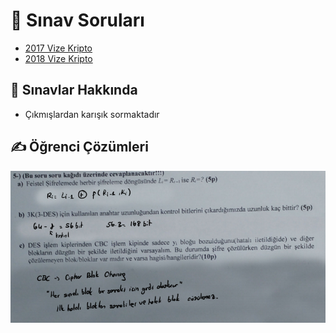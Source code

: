 # 📃 Sınav Soruları

<!--Index-->

- [2017 Vize Kripto](./2017%20Vize%20Kripto.pdf)
- [2018 Vize Kripto](./2018%20Vize%20Kripto.pdf)

<!--Index-->

## 📢 Sınavlar Hakkında

- Çıkmışlardan karışık sormaktadır

## ✍ Öğrenci Çözümleri

![](../../../res/kripto_vize.png)
